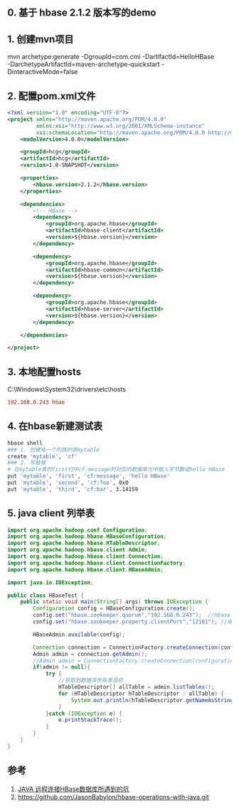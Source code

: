 ## 0. 基于 hbase 2.1.2 版本写的demo

## 1. 创建mvn项目

mvn archetype:generate -DgroupId=com.cmi -DartifactId=HelloHBase \
  -DarchetypeArtifactId=maven-archetype-quickstart -DinteractiveMode=false


## 2. 配置pom.xml文件
```xml
<?xml version="1.0" encoding="UTF-8"?>
<project xmlns="http://maven.apache.org/POM/4.0.0"
         xmlns:xsi="http://www.w3.org/2001/XMLSchema-instance"
         xsi:schemaLocation="http://maven.apache.org/POM/4.0.0 http://maven.apache.org/xsd/maven-4.0.0.xsd">
    <modelVersion>4.0.0</modelVersion>

    <groupId>hcg</groupId>
    <artifactId>hcg</artifactId>
    <version>1.0-SNAPSHOT</version>

    <properties>
        <hbase.version>2.1.2</hbase.version>
    </properties>

    <dependencies>
        <!-- HBase -->
        <dependency>
            <groupId>org.apache.hbase</groupId>
            <artifactId>hbase-client</artifactId>
            <version>${hbase.version}</version>
        </dependency>

        <dependency>
            <groupId>org.apache.hbase</groupId>
            <artifactId>hbase-common</artifactId>
            <version>${hbase.version}</version>
        </dependency>

        <dependency>
            <groupId>org.apache.hbase</groupId>
            <artifactId>hbase-server</artifactId>
            <version>${hbase.version}</version>
        </dependency>

    </dependencies>

</project>
```

## 3. 本地配置hosts

C:\Windows\System32\drivers\etc\hosts

```conf
192.168.0.243 hbae
```

## 4. 在hbase新建测试表


```sh
hbase shell
### 1. 创建有一个列族的表mytable
create 'mytable', 'cf'
### 2. 写数据
# 在mytable表的first行中cf:message列对应的数据单元中插入字节数组hello HBase
put 'mytable', 'first', 'cf:message', 'hello HBase'
put 'mytable', 'second', 'cf:foo', 0x0
put 'mytable', 'third', 'cf:bar', 3.14159
```

## 5. java client 列举表

```java
import org.apache.hadoop.conf.Configuration;
import org.apache.hadoop.hbase.HBaseConfiguration;
import org.apache.hadoop.hbase.HTableDescriptor;
import org.apache.hadoop.hbase.client.Admin;
import org.apache.hadoop.hbase.client.Connection;
import org.apache.hadoop.hbase.client.ConnectionFactory;
import org.apache.hadoop.hbase.client.HBaseAdmin;

import java.io.IOException;

public class HBaseTest {
    public static void main(String[] args) throws IOException {
        Configuration config = HBaseConfiguration.create();
        config.set("hbase.zookeeper.quorum","192.168.0.243");  //hbase 服务地址
        config.set("hbase.zookeeper.property.clientPort","12181"); //端口号

        HBaseAdmin.available(config);

        Connection connection = ConnectionFactory.createConnection(config);
        Admin admin = connection.getAdmin();
        //Admin admin = ConnectionFactory.createConnection(configuration).getAdmin();
        if(admin != null){
            try {
                //获取到数据库所有表信息
                HTableDescriptor[] allTable = admin.listTables();
                for (HTableDescriptor hTableDescriptor : allTable) {
                    System.out.println(hTableDescriptor.getNameAsString());
                }
            }catch (IOException e) {
                e.printStackTrace();
            }
        }
    }
}

```


## 参考

1. [JAVA 远程连接HBase数据库所遇到的坑](https://blog.csdn.net/ycf921244819/article/details/81706119)
2. https://github.com/JasonBabylon/hbase-operations-with-java.git